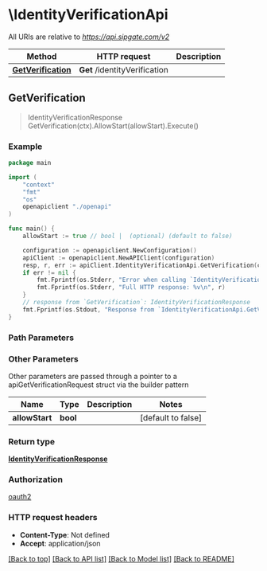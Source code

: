 # \IdentityVerificationApi

All URIs are relative to *https://api.sipgate.com/v2*

Method | HTTP request | Description
------------- | ------------- | -------------
[**GetVerification**](IdentityVerificationApi.md#GetVerification) | **Get** /identityVerification | 



## GetVerification

> IdentityVerificationResponse GetVerification(ctx).AllowStart(allowStart).Execute()



### Example

```go
package main

import (
    "context"
    "fmt"
    "os"
    openapiclient "./openapi"
)

func main() {
    allowStart := true // bool |  (optional) (default to false)

    configuration := openapiclient.NewConfiguration()
    apiClient := openapiclient.NewAPIClient(configuration)
    resp, r, err := apiClient.IdentityVerificationApi.GetVerification(context.Background()).AllowStart(allowStart).Execute()
    if err != nil {
        fmt.Fprintf(os.Stderr, "Error when calling `IdentityVerificationApi.GetVerification``: %v\n", err)
        fmt.Fprintf(os.Stderr, "Full HTTP response: %v\n", r)
    }
    // response from `GetVerification`: IdentityVerificationResponse
    fmt.Fprintf(os.Stdout, "Response from `IdentityVerificationApi.GetVerification`: %v\n", resp)
}
```

### Path Parameters



### Other Parameters

Other parameters are passed through a pointer to a apiGetVerificationRequest struct via the builder pattern


Name | Type | Description  | Notes
------------- | ------------- | ------------- | -------------
 **allowStart** | **bool** |  | [default to false]

### Return type

[**IdentityVerificationResponse**](IdentityVerificationResponse.md)

### Authorization

[oauth2](../README.md#oauth2)

### HTTP request headers

- **Content-Type**: Not defined
- **Accept**: application/json

[[Back to top]](#) [[Back to API list]](../README.md#documentation-for-api-endpoints)
[[Back to Model list]](../README.md#documentation-for-models)
[[Back to README]](../README.md)

